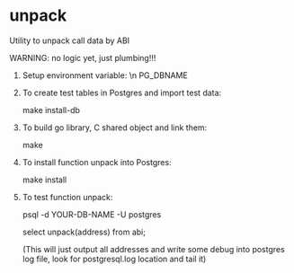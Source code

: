 # unpack
Utility to unpack call data by ABI

WARNING: no logic yet, just plumbing!!!

1) Setup environment variable: \n
    PG_DBNAME

2) To create test tables in Postgres and import test data:

    make install-db

3) To build go library, C shared object and link them:

    make

4) To install function unpack into Postgres:

    make install

5) To test function unpack:

    psql -d YOUR-DB-NAME -U postgres

    select unpack(address) from abi;

    (This will just output all addresses and write some debug into postgres log file, look for postgresql.log location and tail it)
